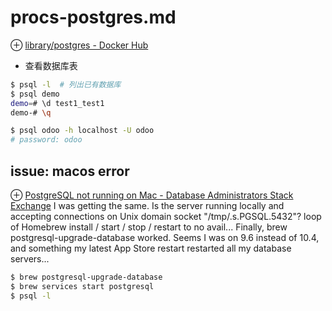 # procs-postgres.md
⊕ [library/postgres - Docker Hub](https://hub.docker.com/_/postgres/)

+ 查看数据库表

```sh
$ psql -l  # 列出已有数据库
$ psql demo
demo=# \d test1_test1
demo-# \q
```
```sh
$ psql odoo -h localhost -U odoo
# password: odoo
```

## issue: macos error
⊕ [PostgreSQL not running on Mac - Database Administrators Stack Exchange](https://dba.stackexchange.com/questions/75214/postgresql-not-running-on-mac)
    I was getting the same. Is the server running locally and accepting connections on Unix domain socket "/tmp/.s.PGSQL.5432"? 
    loop of Homebrew install / start / stop / restart to no avail...
    Finally, brew postgresql-upgrade-database worked.
    Seems I was on 9.6 instead of 10.4, and something my latest App Store restart restarted all my database servers...

```sh
$ brew postgresql-upgrade-database
$ brew services start postgresql
$ psql -l
```

